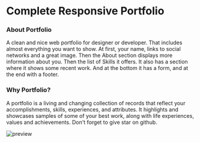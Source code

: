 # Complete Responsive Portfolio
### About Portfolio
A clean and nice web portfolio for designer or developer. That includes almost everything you want to show. At first, your name, links to social networks and a great image. Then the About section displays more information about you. Then the list of Skills it offers. It also has a section where it shows some recent work. And at the bottom it has a form, and at the end with a footer.

### Why Portfolio?
A portfolio is a living and changing collection of records that reflect your accomplishments, skills, experiences, and attributes. It highlights and showcases samples of some of your best work, along with life experiences, values and achievements.
Don't forget to give star on github.

![preview](https://github.com/deepak14ri/portfolio/assets/49471265/edaac3e5-08fd-49c8-87c0-259dc0755853)

